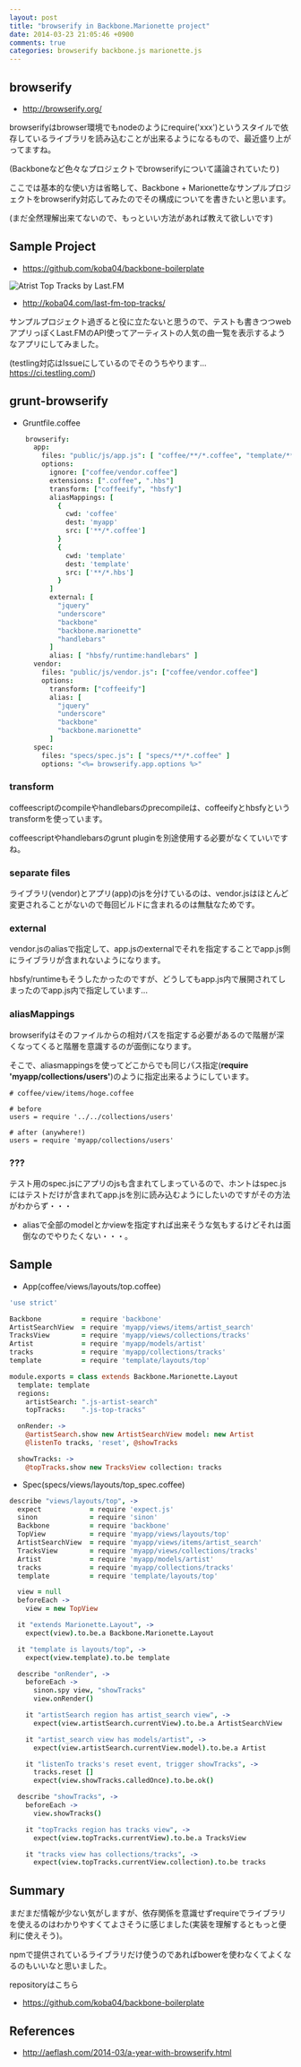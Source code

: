 ```yaml
---
layout: post
title: "browserify in Backbone.Marionette project"
date: 2014-03-23 21:05:46 +0900
comments: true
categories: browserify backbone.js marionette.js
---
```


## browserify

* http://browserify.org/

browserifyはbrowser環境でもnodeのようにrequire('xxx')というスタイルで依存しているライブラリを読み込むことが出来るようになるもので、最近盛り上がってますね。

(Backboneなど色々なプロジェクトでbrowserifyについて議論されていたり)

ここでは基本的な使い方は省略して、Backbone + Marionetteなサンプルプロジェクトをbrowserify対応してみたのでその構成についてを書きたいと思います。

<!-- more -->

(まだ全然理解出来てないので、もっといい方法があれば教えて欲しいです)

## Sample Project

* https://github.com/koba04/backbone-boilerplate

![Atrist Top Tracks by Last.FM](/images/last-fm-top-tracks.png)

* http://koba04.com/last-fm-top-tracks/

サンプルプロジェクト過ぎると役に立たないと思うので、テストも書きつつwebアプリっぽくLast.FMのAPI使ってアーティストの人気の曲一覧を表示するようなアプリにしてみました。

(testling対応はIssueにしているのでそのうちやります... https://ci.testling.com/)


## grunt-browserify

* Gruntfile.coffee
```coffeescript
    browserify:
      app:
        files: "public/js/app.js": [ "coffee/**/*.coffee", "template/**/*.hbs" ]
        options:
          ignore: ["coffee/vendor.coffee"]
          extensions: [".coffee", ".hbs"]
          transform: ["coffeeify", "hbsfy"]
          aliasMappings: [
            {
              cwd: 'coffee'
              dest: 'myapp'
              src: ['**/*.coffee']
            }
            {
              cwd: 'template'
              dest: 'template'
              src: ['**/*.hbs']
            }
          ]
          external: [
            "jquery"
            "underscore"
            "backbone"
            "backbone.marionette"
            "handlebars"
          ]
          alias: [ "hbsfy/runtime:handlebars" ]
      vendor:
        files: "public/js/vendor.js": ["coffee/vendor.coffee"]
        options:
          transform: ["coffeeify"]
          alias: [
            "jquery"
            "underscore"
            "backbone"
            "backbone.marionette"
          ]
      spec:
        files: "specs/spec.js": [ "specs/**/*.coffee" ]
        options: "<%= browserify.app.options %>"
```

### transform

coffeescriptのcompileやhandlebarsのprecompileは、coffeeifyとhbsfyというtransformを使っています。

coffeescriptやhandlebarsのgrunt pluginを別途使用する必要がなくていいですね。

### separate files

ライブラリ(vendor)とアプリ(app)のjsを分けているのは、vendor.jsはほとんど変更されることがないので毎回ビルドに含まれるのは無駄なためです。

### external

vendor.jsのaliasで指定して、app.jsのexternalでそれを指定することでapp.js側にライブラリが含まれないようになります。

hbsfy/runtimeもそうしたかったのですが、どうしてもapp.js内で展開されてしまったのでapp.js内で指定しています...


### aliasMappings

browserifyはそのファイルからの相対パスを指定する必要があるので階層が深くなってくると階層を意識するのが面倒になります。

そこで、aliasmappingsを使ってどこからでも同じパス指定(**require 'myapp/collections/users'**)のように指定出来るようにしています。

```
# coffee/view/items/hoge.coffee

# before
users = require '../../collections/users'

# after (anywhere!)
users = require 'myapp/collections/users'
```

### ???
テスト用のspec.jsにアプリのjsも含まれてしまっているので、ホントはspec.jsにはテストだけが含まれてapp.jsを別に読み込むようにしたいのですがその方法がわからず・・・

* aliasで全部のmodelとかviewを指定すれば出来そうな気もするけどそれは面倒なのでやりたくない・・・。

## Sample

* App(coffee/views/layouts/top.coffee)

```coffeescript
'use strict'

Backbone          = require 'backbone'
ArtistSearchView  = require 'myapp/views/items/artist_search'
TracksView        = require 'myapp/views/collections/tracks'
Artist            = require 'myapp/models/artist'
tracks            = require 'myapp/collections/tracks'
template          = require 'template/layouts/top'

module.exports = class extends Backbone.Marionette.Layout
  template: template
  regions:
    artistSearch: ".js-artist-search"
    topTracks:    ".js-top-tracks"

  onRender: ->
    @artistSearch.show new ArtistSearchView model: new Artist
    @listenTo tracks, 'reset', @showTracks

  showTracks: ->
    @topTracks.show new TracksView collection: tracks
```

* Spec(specs/views/layouts/top_spec.coffee)

```coffeescript
describe "views/layouts/top", ->
  expect            = require 'expect.js'
  sinon             = require 'sinon'
  Backbone          = require 'backbone'
  TopView           = require 'myapp/views/layouts/top'
  ArtistSearchView  = require 'myapp/views/items/artist_search'
  TracksView        = require 'myapp/views/collections/tracks'
  Artist            = require 'myapp/models/artist'
  tracks            = require 'myapp/collections/tracks'
  template          = require 'template/layouts/top'

  view = null
  beforeEach ->
    view = new TopView

  it "extends Marionette.Layout", ->
    expect(view).to.be.a Backbone.Marionette.Layout

  it "template is layouts/top", ->
    expect(view.template).to.be template

  describe "onRender", ->
    beforeEach ->
      sinon.spy view, "showTracks"
      view.onRender()

    it "artistSearch region has artist_search view", ->
      expect(view.artistSearch.currentView).to.be.a ArtistSearchView

    it "artist_search view has models/artist", ->
      expect(view.artistSearch.currentView.model).to.be.a Artist

    it "listenTo tracks's reset event, trigger showTracks", ->
      tracks.reset []
      expect(view.showTracks.calledOnce).to.be.ok()

  describe "showTracks", ->
    beforeEach ->
      view.showTracks()

    it "topTracks region has tracks view", ->
      expect(view.topTracks.currentView).to.be.a TracksView

    it "tracks view has collections/tracks", ->
      expect(view.topTracks.currentView.collection).to.be tracks
```

## Summary

まだまだ情報が少ない気がしますが、依存関係を意識せずrequireでライブラリを使えるのはわかりやすくてよさそうに感じました(実装を理解するともっと便利に使えそう)。

npmで提供されているライブラリだけ使うのであればbowerを使わなくてよくなるのもいいなと思いました。

repositoryはこちら

* https://github.com/koba04/backbone-boilerplate

## References

* http://aeflash.com/2014-03/a-year-with-browserify.html
